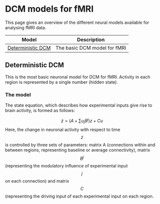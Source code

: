 
# DCM models for fMRI
This page gives an overview of the different neural models available for analysing fMRI data.

| Model | Description |
| -- | -- |
| [Deterministic DCM](theory/dcm/models/fMRI/#Deterministic-DCM) | The basic DCM model for fMRI |

## Deterministic DCM

This is the most basic neuronal model for DCM for fMRI. Activity in each region is represented by a single number (hidden state).

### The model

The state equation, which describes how experimental inputs give rise to brain activity, is formed as follows:

$$
\dot{z} = (A + \sum{u_jB^j})z + Cu
$$
Here, the change in neuronal activity with respect to time $$\dot{z}$$ is controlled by three sets of parameters: matrix A (connections within and between regions, representing baseline or average connectivity), matrix $$B^j$$ (representing the modulatory influence of experimental input $$j$$ on each connection) and matrix $$C$$ (representing the driving input of each experimental input on each region.



